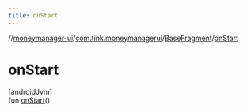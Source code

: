 ```yaml
---
title: onStart
---
```

//[moneymanager-ui](../../../index.html)/[com.tink.moneymanagerui](../index.html)/[BaseFragment](index.html)/[onStart](on-start.html)



# onStart



[androidJvm]\
fun [onStart](on-start.html)()




